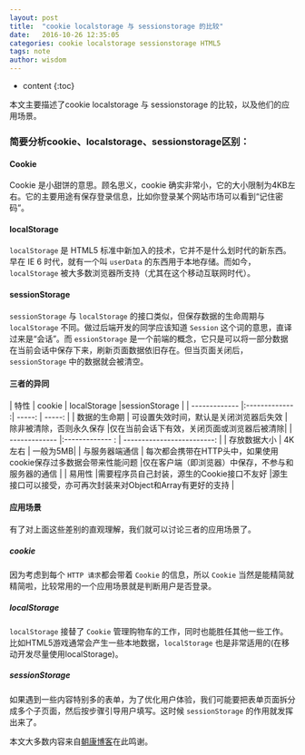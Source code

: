 ```yaml
---
layout: post
title:  "cookie localstorage 与 sessionstorage 的比较"
date:   2016-10-26 12:35:05
categories: cookie localstorage sessionstorage HTML5
tags: note
author: wisdom
---
```


* content
{:toc}

本文主要描述了cookie localstorage 与 sessionstorage 的比较，以及他们的应用场景。





### 简要分析cookie、localstorage、sessionstorage区别：

#### Cookie

Cookie 是小甜饼的意思。顾名思义，cookie 确实非常小，它的大小限制为4KB左右。它的主要用途有保存登录信息，比如你登录某个网站市场可以看到“记住密码”。


#### localStorage

`localStorage` 是 HTML5 标准中新加入的技术，它并不是什么划时代的新东西。早在 IE 6 时代，就有一个叫 `userData` 的东西用于本地存储。而如今，`localStorage` 被大多数浏览器所支持（尤其在这个移动互联网时代）。

#### sessionStorage

`sessionStorage` 与 `localStorage` 的接口类似，但保存数据的生命周期与 `localStorage` 不同。做过后端开发的同学应该知道 `Session` 这个词的意思，直译过来是“会话”。而 `essionStorage` 是一个前端的概念，它只是可以将一部分数据在当前会话中保存下来，刷新页面数据依旧存在。但当页面关闭后，`sessionStorage` 中的数据就会被清空。

#### 三者的异同

| 特性          | cookie           | localStorage  |sessionStorage                                 |
| ------------- |:-------------   :| -----:                                         |     -----:   |
| 数据的生命期  | 可设置失效时间，默认是关闭浏览器后失效 | 除非被清除，否则永久保存 |仅在当前会话下有效，关闭页面或浏览器后被清除|
| ------------- |:-------------   :                                                     | -------------------------:   |
| 存放数据大小     | 4K左右     |   	一般为5MB|
| 与服务器端通信	 | 每次都会携带在HTTP头中，如果使用cookie保存过多数据会带来性能问题 |仅在客户端（即浏览器）中保存，不参与和服务器的通信 |
| 易用性	 |需要程序员自己封装，源生的Cookie接口不友好   |源生接口可以接受，亦可再次封装来对Object和Array有更好的支持 |

#### 应用场景

有了对上面这些差别的直观理解，我们就可以讨论三者的应用场景了。

##### cookie

因为考虑到每个 `HTTP 请求`都会带着 `Cookie` 的信息，所以 `Cookie` 当然是能精简就精简啦，比较常用的一个应用场景就是判断用户是否登录。

##### localStorage

`localStorage` 接替了 `Cookie` 管理购物车的工作，同时也能胜任其他一些工作。比如HTML5游戏通常会产生一些本地数据，`localStorage` 也是非常适用的(在移动开发尽量使用localStorage)。

##### sessionStorage

如果遇到一些内容特别多的表单，为了优化用户体验，我们可能要把表单页面拆分成多个子页面，然后按步骤引导用户填写。这时候 `sessionStorage` 的作用就发挥出来了。

本文大多数内容来自[朝康博客](http://yuchaocai.com/?post=22)在此鸣谢。